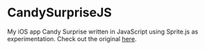 # CandySurpriseJS
My iOS app Candy Surprise written in JavaScript using Sprite.js as experimentation. Check out the original [here](https://itunes.apple.com/us/app/candy-surprise/id885435752?ls=1&amp;mt=8).
